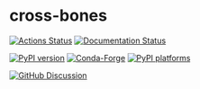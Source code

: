 # cross-bones

[![Actions Status][actions-badge]][actions-link]
[![Documentation Status][rtd-badge]][rtd-link]

[![PyPI version][pypi-version]][pypi-link]
[![Conda-Forge][conda-badge]][conda-link]
[![PyPI platforms][pypi-platforms]][pypi-link]

[![GitHub Discussion][github-discussions-badge]][github-discussions-link]

<!-- SPHINX-START -->

<!-- prettier-ignore-start -->
[actions-badge]:            https://github.com/flint-crew/cross-bones/workflows/CI/badge.svg
[actions-link]:             https://github.com/flint-crew/cross-bones/actions
[conda-badge]:              https://img.shields.io/conda/vn/conda-forge/cross-bones
[conda-link]:               https://github.com/conda-forge/cross-bones-feedstock
[github-discussions-badge]: https://img.shields.io/static/v1?label=Discussions&message=Ask&color=blue&logo=github
[github-discussions-link]:  https://github.com/flint-crew/cross-bones/discussions
[pypi-link]:                https://pypi.org/project/cross-bones/
[pypi-platforms]:           https://img.shields.io/pypi/pyversions/cross-bones
[pypi-version]:             https://img.shields.io/pypi/v/cross-bones
[rtd-badge]:                https://readthedocs.org/projects/cross-bones/badge/?version=latest
[rtd-link]:                 https://cross-bones.readthedocs.io/en/latest/?badge=latest

<!-- prettier-ignore-end -->
